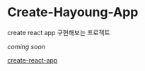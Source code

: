 # Create-Hayoung-App
create react app 구현해보는 프로젝트

_coming soon_

[create-react-app](https://github.com/facebook/create-react-app)
